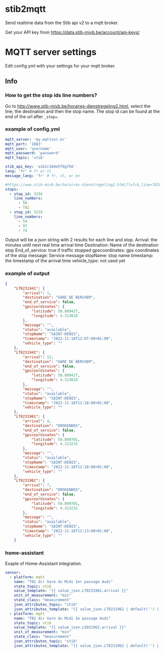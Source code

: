 # stib2mqtt
Send realtime data from the Stib api v2 to a mqtt broker.


Get your API key from https://data.stib-mivb.be/account/api-keys/

# MQTT server settings
Edit config.yml with your settings for your mqtt broker.

## Info
### How to get the stop ids line numbers?

Go to http://www.stib-mivb.be/horaires-dienstregeling2.html, select the line, the destination and then the stop name.
The stop id can be found at the end of the url after `_stop=`.

### example of config.yml
```yaml
mqtt_server: 'my.mqttser.er'
mqtt_port: '1883'
mqtt_user: 'username'
mqtt_password: 'password'
mqtt_topic: 'stib'

stib_api_key: 'a1b2c3d4e5f6g7h8'
lang: 'fr' # fr or nl
message_lang: 'fr' # fr, nl, or en

#https://www.stib-mivb.be/horaires-dienstregeling2.html?l=fr&_line=T82&_directioncode=V&_stop=3194
stops:
  - stop_id: 3194
    line_numbers:
      - 50
      - T82
  - stop_id: 5219
    line_numbers:
      - 54
      - 97
      - 74
```
Output will be a json string with 2 results for each line and stop.
Arrival: the minutes until next real time arrival time
Destination: Name of the destination stop
End_of_service: true if traffic stopped
gpscoordinates: gps coordinates of the stop
message: Service message
stopName: stop name
timestamp: the timestamp of the arrival time
vehicle_type: not used yet

### example of output
```json
{
    "LT8231941": {
        "arrival": 1,
        "destination": "GARE DE BERCHEM",
        "end_of_service": false,
        "gpscoordinates": {
            "latitude": 50.809427,
            "longitude": 4.313018
        },
        "message": "",
        "status": "available",
        "stopName": "SAINT-DENIS",
        "timestamp": "2022-11-16T12:07:00+01:00",
        "vehicle_type": ""
    },
    "LT8231942": {
        "arrival": 12,
        "destination": "GARE DE BERCHEM",
        "end_of_service": false,
        "gpscoordinates": {
            "latitude": 50.809427,
            "longitude": 4.313018
        },
        "message": "",
        "status": "available",
        "stopName": "SAINT-DENIS",
        "timestamp": "2022-11-16T12:18:00+01:00",
        "vehicle_type": ""
    },
    "LT8231961": {
        "arrival": 4,
        "destination": "DROGENBOS",
        "end_of_service": false,
        "gpscoordinates": {
            "latitude": 50.809701,
            "longitude": 4.313231
        },
        "message": "",
        "status": "available",
        "stopName": "SAINT-DENIS",
        "timestamp": "2022-11-16T12:10:00+01:00",
        "vehicle_type": ""
    },
    "LT8231962": {
        "arrival": 7,
        "destination": "DROGENBOS",
        "end_of_service": false,
        "gpscoordinates": {
            "latitude": 50.809701,
            "longitude": 4.313231
        },
        "message": "",
        "status": "available",
        "stopName": "SAINT-DENIS",
        "timestamp": "2022-11-16T12:13:00+01:00",
        "vehicle_type": ""
    }
```
### home-assistant
Exaple of Home-Assistant integration.


```yaml
sensor:
  - platform: mqtt
    name: "T82 dir Gare du Midi 1er passage Audi"
    state_topic: stib
    value_template: "{{ value_json.LT8231961.arrival }}"
    unit_of_measurement: "min"
    state_class: "measurement"
    json_attributes_topic: "stib"
    json_attributes_template: "{{ value_json.LT8231962 | default('') | tojson}}"    
  - platform: mqtt
    name: "T82 dir Gare du Midi 2e passage Audi"
    state_topic: stib
    value_template: "{{ value_json.L5031962.arrival }}"
    unit_of_measurement: "min"
    state_class: "measurement"
    json_attributes_topic: "stib"
    json_attributes_template: "{{ value_json.LT8231962 | default('') | tojson}}"
```
